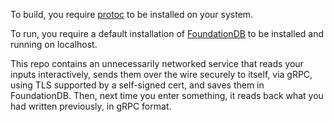 To build, you require [protoc](https://github.com/google/protobuf/releases/) to be installed on your system.

To run, you require a default installation of [FoundationDB](https://www.foundationdb.org/download/) to be installed and running on localhost.

This repo contains an unnecessarily networked service that reads your inputs interactively, sends them over the wire securely to itself, via gRPC, using TLS supported by a self-signed cert, and saves them in FoundationDB. Then, next time you enter something, it reads back what you had written previously, in gRPC format.
